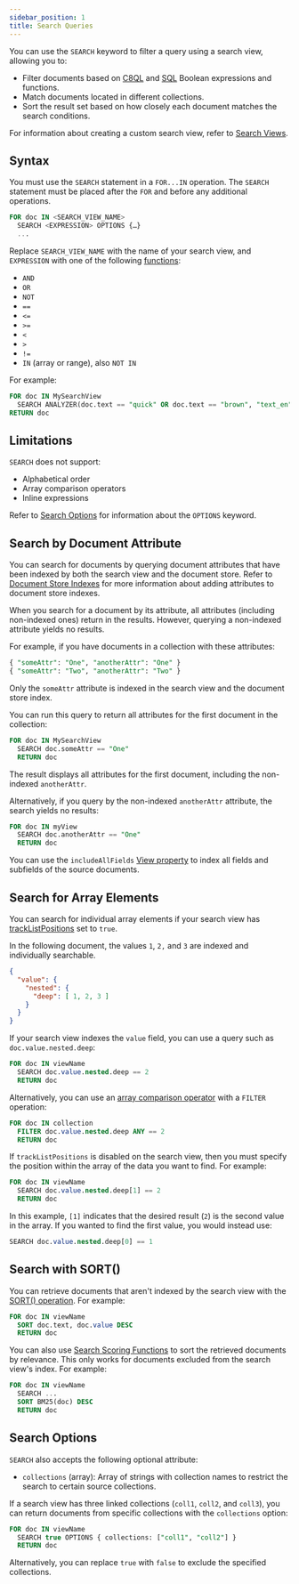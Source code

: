 ```yaml
---
sidebar_position: 1
title: Search Queries
---
```


You can use the `SEARCH` keyword to filter a query using a search view, allowing you to:

- Filter documents based on [C8QL](../../queries/c8ql/index.md) and [SQL](../../queries/sql/index.md) Boolean expressions and functions.
- Match documents located in different collections.
- Sort the result set based on how closely each document matches the search conditions.

For information about creating a custom search view, refer to [Search Views](/search/views/index.md).

## Syntax

You must use the `SEARCH` statement in a `FOR...IN` operation. The `SEARCH` statement must be placed after the `FOR` and before any additional operations.

```sql
FOR doc IN <SEARCH_VIEW_NAME>
  SEARCH <EXPRESSION> OPTIONS {…}
  ...
```

Replace `SEARCH_VIEW_NAME` with the name of your search view, and `EXPRESSION` with one of the following [functions](search-functions.md):

- `AND`
- `OR`
- `NOT`
- `==`
- `<=`
- `>=`
- `<`
- `>`
- `!=`
- `IN` (array or range), also `NOT IN`

For example:

```sql
FOR doc IN MySearchView
  SEARCH ANALYZER(doc.text == "quick" OR doc.text == "brown", "text_en") OPTIONS { collections: ["coll1", "coll2"] }
RETURN doc
```

## Limitations

`SEARCH` does not support:

- Alphabetical order
- Array comparison operators
- Inline expressions

Refer to [Search Options](#search-options) for information about the `OPTIONS` keyword.

## Search by Document Attribute

You can search for documents by querying document attributes that have been indexed by both the search view and the document store. Refer to [Document Store Indexes](../../collections/documents/document-store-indexes.md) for more information about adding attributes to document store indexes.

When you search for a document by its attribute, all attributes (including non-indexed ones) return in the results. However, querying a non-indexed attribute yields no results.

For example, if you have documents in a collection with these attributes:

```sql
{ "someAttr": "One", "anotherAttr": "One" }
{ "someAttr": "Two", "anotherAttr": "Two" }
```

Only the `someAttr` attribute is indexed in the search view and the document store index.

You can run this query to return all attributes for the first document in the collection:

```sql
FOR doc IN MySearchView
  SEARCH doc.someAttr == "One"
  RETURN doc
```

The result displays all attributes for the first document, including the non-indexed `anotherAttr`.

Alternatively, if you query by the non-indexed `anotherAttr` attribute, the search yields no results:

```sql
FOR doc IN myView
  SEARCH doc.anotherAttr == "One"
  RETURN doc
```

You can use the `includeAllFields` [View property](../views/optional-properties.md) to index all fields and subfields of the source documents.

## Search for Array Elements

You can search for individual array elements if your search view has [trackListPositions](../views/optional-properties.md) set to `true`.

In the following document, the values `1`, `2,` and `3` are indexed and individually searchable.

```json
{
  "value": {
    "nested": {
      "deep": [ 1, 2, 3 ]
    }
  }
}
```

If your search view indexes the `value` field, you can use a query such as `doc.value.nested.deep`:

```sql
FOR doc IN viewName
  SEARCH doc.value.nested.deep == 2
  RETURN doc
```

Alternatively, you can use an [array comparison operator](../../queries/c8ql/operators.md#array-comparison-operators) with a `FILTER` operation:

```sql
FOR doc IN collection
  FILTER doc.value.nested.deep ANY == 2
  RETURN doc
```

If `trackListPositions` is disabled on the search view, then you must specify the position within the array of the data you want to find. For example:

```sql
FOR doc IN viewName
  SEARCH doc.value.nested.deep[1] == 2
  RETURN doc
```

In this example, `[1]` indicates that the desired result (`2`) is the second value in the array. If you wanted to find the first value, you would instead use:

```sql
SEARCH doc.value.nested.deep[0] == 1
```

## Search with SORT()

You can retrieve documents that aren't indexed by the search view with the [SORT() operation](../../queries/c8ql/operations/sort.md). For example:

```sql
FOR doc IN viewName
  SORT doc.text, doc.value DESC
  RETURN doc
```

You can also use [Search Scoring Functions](search-functions.md#scoring-functions) to sort the retrieved documents by relevance. This only works for documents excluded from the search view's index. For example:

```sql
FOR doc IN viewName
  SEARCH ...
  SORT BM25(doc) DESC
  RETURN doc
```

## Search Options

`SEARCH` also accepts the following optional attribute:

- `collections` (array): Array of strings with collection names to restrict the search to certain source collections.

If a search view has three linked collections (`coll1`, `coll2`, and `coll3`), you can return documents from specific collections with the `collections` option:

```sql
FOR doc IN viewName
  SEARCH true OPTIONS { collections: ["coll1", "coll2"] }
  RETURN doc
```

Alternatively, you can replace `true` with `false` to exclude the specified collections.